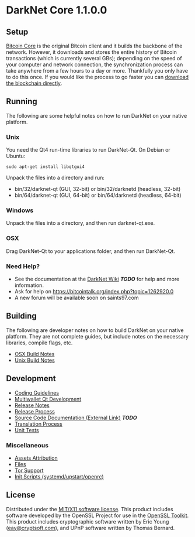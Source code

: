 DarkNet Core 1.1.0.0
=====================

Setup
---------------------
[Bitcoin Core](http://bitcoin.org/en/download) is the original Bitcoin client and it builds the backbone of the network. However, it downloads and stores the entire history of Bitcoin transactions (which is currently several GBs); depending on the speed of your computer and network connection, the synchronization process can take anywhere from a few hours to a day or more. Thankfully you only have to do this once. If you would like the process to go faster you can [download the blockchain directly](bootstrap.md).

Running
---------------------
The following are some helpful notes on how to run DarkNet on your native platform.

### Unix

You need the Qt4 run-time libraries to run DarkNet-Qt. On Debian or Ubuntu:

	sudo apt-get install libqtgui4

Unpack the files into a directory and run:

- bin/32/darknet-qt (GUI, 32-bit) or bin/32/darknetd (headless, 32-bit)
- bin/64/darknet-qt (GUI, 64-bit) or bin/64/darknetd (headless, 64-bit)



### Windows

Unpack the files into a directory, and then run darknet-qt.exe.

### OSX

Drag DarkNet-Qt to your applications folder, and then run DarkNet-Qt.

### Need Help?

* See the documentation at the [DarkNet Wiki](https://en.bitcoin.it/wiki/Main_Page) ***TODO***
for help and more information.
* Ask for help on https://bitcointalk.org/index.php?topic=1262920.0
* A new forum will be available soon on saints97.com

Building
---------------------
The following are developer notes on how to build DarkNet on your native platform. They are not complete guides, but include notes on the necessary libraries, compile flags, etc.

- [OSX Build Notes](build-osx.md)
- [Unix Build Notes](build-unix.md)

Development
---------------------

- [Coding Guidelines](coding.md)
- [Multiwallet Qt Development](multiwallet-qt.md)
- [Release Notes](release-notes.md)
- [Release Process](release-process.md)
- [Source Code Documentation (External Link)](https://dev.visucore.com/bitcoin/doxygen/) ***TODO***
- [Translation Process](translation_process.md)
- [Unit Tests](unit-tests.md)

### Miscellaneous
- [Assets Attribution](assets-attribution.md)
- [Files](files.md)
- [Tor Support](tor.md)
- [Init Scripts (systemd/upstart/openrc)](init.md)

License
---------------------
Distributed under the [MIT/X11 software license](http://www.opensource.org/licenses/mit-license.php).
This product includes software developed by the OpenSSL Project for use in the [OpenSSL Toolkit](https://www.openssl.org/). This product includes
cryptographic software written by Eric Young ([eay@cryptsoft.com](mailto:eay@cryptsoft.com)), and UPnP software written by Thomas Bernard.
